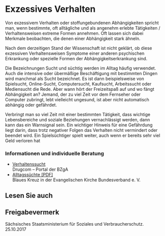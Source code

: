 # Exzessives Verhalten

Von exzessivem Verhalten oder stoffungebundenen Abhängigkeiten spricht man, wenn bestimmte, oft alltägliche und als angenehm erlebte Tätigkeiten / Verhaltensweisen extreme Formen annehmen. Oft lassen sich dabei Merkmale beobachten, die denen einer Abhängigkeit stark ähneln.

Nach dem derzeitigen Stand der Wissenschaft ist nicht geklärt, ob diese exzessiven Verhaltensweisen Symptome einer anderen psychischen Erkrankung oder spezielle Formen der Abhängigkeitserkrankung sind.

Die Bezeichnungen Sucht und süchtig werden im Alltag häufig verwendet. Auch die intensive oder übermäßige Beschäftigung mit bestimmten Dingen wird manchmal als Sucht bezeichnet. Es ist dann beispielsweise von Spielsucht, Online-Sucht, Computersucht, Kaufsucht, Arbeitssucht oder Mediensucht die Rede. Aber wann hört der Freizeitspaß auf und wo fängt Abhängigkeit an? Jemand, der zu viel Zeit vor dem Fernseher oder Computer zubringt, lebt vielleicht ungesund, ist aber nicht automatisch abhängig oder gefährdet.

Verbringt man so viel Zeit mit einer bestimmten Tätigkeit, dass wichtige Lebensbereiche und soziale Beziehungen vernachlässigt werden, dann kann das ein Warnsignal sein. Ein wichtiger Hinweis für eine Gefährdung liegt darin, dass trotz negativer Folgen das Verhalten nicht vermindert oder beendet wird. Ein Spielsüchtiger spielt weiter, auch wenn er bereits sehr viel Geld verloren hat

### Informationen und individuelle Beratung

* [Verhaltenssucht](https://www.drugcom.de/bot_drogenlex_sub-22_idx-212.html "Verhaltenssucht, Informationen (www.drugcom.de)")  
  Drugcom – Portal der BZgA
* [Alltagssüchte [PDF]](https://www.bke-suchtselbsthilfe.de/index.php/mitglieder/downloads/download/10-bke-suchtbroschueren/236-bke-broschuere-alltagssuechte " Blaues Kreuz in der Evangelischen Kirche Bundesverband e.V., Broschüre: Alttagssüchten")  
  Blaues Kreuz in der Evangelischen Kirche Bundesverband e. V.

## Lesen Sie auch

## Freigabevermerk

Sächsisches Staatsministerium für Soziales und Verbraucherschutz. 25.10.2017
